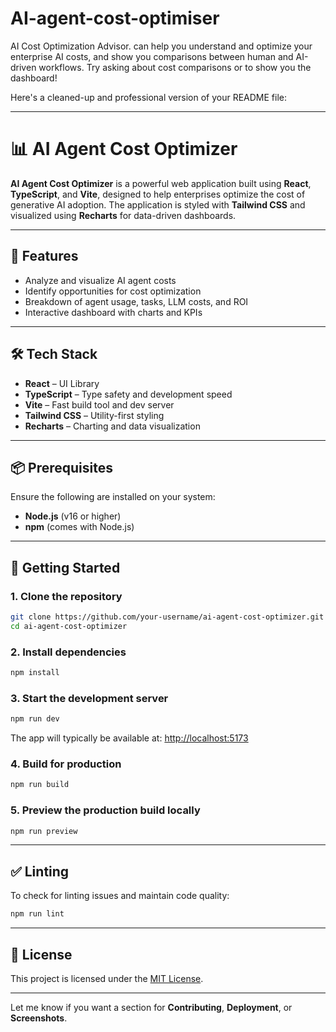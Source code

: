 # AI-agent-cost-optimiser

AI Cost Optimization Advisor. can help you understand and optimize your enterprise AI costs, and show you comparisons between human and AI-driven workflows. Try asking about cost comparisons or to show you the dashboard!

Here's a cleaned-up and professional version of your README file:

---

# 📊 AI Agent Cost Optimizer

**AI Agent Cost Optimizer** is a powerful web application built using **React**, **TypeScript**, and **Vite**, designed to help enterprises optimize the cost of generative AI adoption. The application is styled with **Tailwind CSS** and visualized using **Recharts** for data-driven dashboards.

---

## 🚀 Features

* Analyze and visualize AI agent costs
* Identify opportunities for cost optimization
* Breakdown of agent usage, tasks, LLM costs, and ROI
* Interactive dashboard with charts and KPIs

---

## 🛠 Tech Stack

* **React** – UI Library
* **TypeScript** – Type safety and development speed
* **Vite** – Fast build tool and dev server
* **Tailwind CSS** – Utility-first styling
* **Recharts** – Charting and data visualization

---

## 📦 Prerequisites

Ensure the following are installed on your system:

* **Node.js** (v16 or higher)
* **npm** (comes with Node.js)

---

## 📂 Getting Started

### 1. Clone the repository

```bash
git clone https://github.com/your-username/ai-agent-cost-optimizer.git
cd ai-agent-cost-optimizer
```

### 2. Install dependencies

```bash
npm install
```

### 3. Start the development server

```bash
npm run dev
```

The app will typically be available at: [http://localhost:5173](http://localhost:5173)

### 4. Build for production

```bash
npm run build
```

### 5. Preview the production build locally

```bash
npm run preview
```

---

## ✅ Linting

To check for linting issues and maintain code quality:

```bash
npm run lint
```

---

## 📄 License

This project is licensed under the [MIT License](LICENSE).

---

Let me know if you want a section for **Contributing**, **Deployment**, or **Screenshots**.
